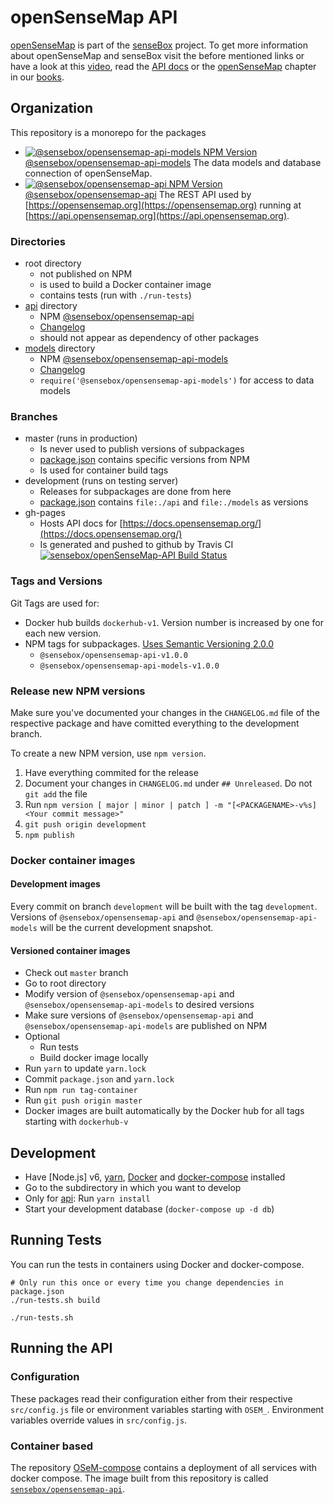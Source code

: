 # openSenseMap API

[openSenseMap] is part of the [senseBox] project. To get more information about openSenseMap and senseBox visit the before mentioned links or have a look at this [video](https://www.youtube.com/watch?v=uTOWYa42_rI), read the [API docs](https://docs.opensensemap.org) or the [openSenseMap](https://osem.books.sensebox.de/) chapter in our [books](https://books.sensebox.de/).

## Organization

This repository is a monorepo for the packages

- [![@sensebox/opensensemap-api-models NPM Version](https://img.shields.io/npm/v/@sensebox/opensensemap-api-models.svg)](https://www.npmjs.com/package/@sensebox/opensensemap-api-models) [@sensebox/opensensemap-api-models](models) The data models and database connection of openSenseMap.
- [![@sensebox/opensensemap-api NPM Version](https://img.shields.io/npm/v/@sensebox/opensensemap-api.svg)](https://www.npmjs.com/package/@sensebox/opensensemap-api) [@sensebox/opensensemap-api](api) The REST API used by [https://opensensemap.org](https://opensensemap.org) running at [https://api.opensensemap.org](https://api.opensensemap.org).

### Directories
- root directory
  - not published on NPM
  - is used to build a Docker container image
  - contains tests (run with `./run-tests`)
- [api](api) directory
  - NPM [@sensebox/opensensemap-api](https://www.npmjs.com/package/@sensebox/opensensemap-api)
  - [Changelog](api/CHANGELOG.md)
  - should not appear as dependency of other packages
- [models](models) directory
  - NPM [@sensebox/opensensemap-api-models](https://www.npmjs.com/package/@sensebox/opensensemap-api-models)
  - [Changelog](models/CHANGELOG.md)
  - `require('@sensebox/opensensemap-api-models')` for access to data models

### Branches
- master (runs in production)
  - Is never used to publish versions of subpackages
  - [package.json](package.json) contains specific versions from NPM
  - Is used for container build tags
- development (runs on testing server)
  - Releases for subpackages are done from here
  - [package.json](package.json) contains `file:./api` and `file:./models` as versions
- gh-pages
  - Hosts API docs for [https://docs.opensensemap.org/](https://docs.opensensemap.org/)
  - Is generated and pushed to github by Travis CI [![sensebox/openSenseMap-API Build Status](https://travis-ci.org/sensebox/openSenseMap-API.svg?branch=master)](https://travis-ci.org/sensebox/openSenseMap-API)

### Tags and Versions
Git Tags are used for:
- Docker hub builds `dockerhub-v1`. Version number is increased by one for each new version.
- NPM tags for subpackages. [Uses Semantic Versioning 2.0.0](http://semver.org/spec/v2.0.0.html)
  - `@sensebox/opensensemap-api-v1.0.0`
  - `@sensebox/opensensemap-api-models-v1.0.0`

### Release new NPM versions
Make sure you've documented your changes in the `CHANGELOG.md` file of the respective package and have comitted everything to the development branch.

To create a new NPM version, use `npm version`.
1. Have everything commited for the release
1. Document your changes in `CHANGELOG.md` under `## Unreleased`. Do not `git add` the file
1. Run `npm version [ major | minor | patch ] -m "[<PACKAGENAME>-v%s] <Your commit message>"`
1. `git push origin development`
1. `npm publish`

### Docker container images
#### Development images
Every commit on branch `development` will be built with the tag `development`. Versions of `@sensebox/opensensemap-api` and `@sensebox/opensensemap-api-models` will be the current development snapshot.

#### Versioned container images
- Check out `master` branch
- Go to root directory
- Modify version of `@sensebox/opensensemap-api` and `@sensebox/opensensemap-api-models` to desired versions
- Make sure versions of `@sensebox/opensensemap-api` and `@sensebox/opensensemap-api-models` are published on NPM
- Optional
  - Run tests
  - Build docker image locally
- Run `yarn` to update `yarn.lock`
- Commit `package.json` and `yarn.lock`
- Run `npm run tag-container`
- Run `git push origin master`
- Docker images are built automatically by the Docker hub for all tags starting with `dockerhub-v`

## Development
- Have [Node.js] v6, [yarn](https://yarnpkg.com/), [Docker](https://docs.docker.com/engine/installation/) and [docker-compose](https://docs.docker.com/compose/install/) installed
- Go to the subdirectory in which you want to develop
- Only for [api](api): Run `yarn install`
- Start your development database (`docker-compose up -d db`)

## Running Tests
You can run the tests in containers using Docker and docker-compose.
```
# Only run this once or every time you change dependencies in package.json
./run-tests.sh build

./run-tests.sh
```

## Running the API
### Configuration
These packages read their configuration either from their respective `src/config.js` file or environment variables starting with `OSEM_`. Environment variables override values in `src/config.js`.

### Container based
The repository [OSeM-compose](https://github.com/sensebox/osem-compose) contains a deployment of all services with docker compose. The image built from this repository is called [`sensebox/opensensemap-api`](https://hub.docker.com/r/sensebox/opensensemap-api/).

[openSenseMap]:https://opensensemap.org/
[senseBox]:https://sensebox.de/
